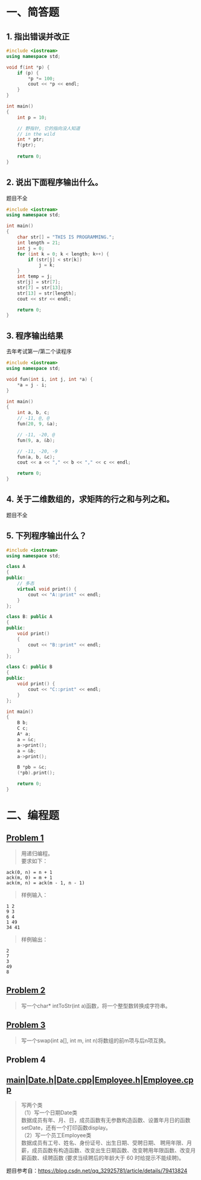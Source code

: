 # 一、简答题
## 1. 指出错误并改正
```C++
#include <iostream>
using namespace std;

void f(int *p) {
    if (p) {
        *p *= 100;
        cout << *p << endl;
    }
}

int main()
{
    int p = 10;

    // 野指针, 它的指向没人知道
    // in the wild
    int * ptr;
    f(ptr);
    
    return 0;
}
```

## 2. 说出下面程序输出什么。
题目不全
```C++
#include <iostream>
using namespace std;

int main()
{
    char str[] = "THIS IS PROGRAMMING.";
    int length = 21;
    int j = 0;
    for (int k = 0; k < length; k++) {
        if (str[j] < str[k])
            j = k;
    }
    int temp = j;
    str[j] = str[7];
    str[7] = str[13];
    str[13] = str[length];
    cout << str << endl;

    return 0;
}
```

## 3. 程序输出结果

去年考试第一/第二个读程序

```C++
#include <iostream>
using namespace std;

void fun(int i, int j, int *a) {
    *a = j - i;
}

int main()
{
    int a, b, c;
    // -11, @, @
    fun(20, 9, &a);

    // -11, -20, @
    fun(9, a, &b);

    // -11, -20, -9
    fun(a, b, &c);
    cout << a << "," << b << "," << c << endl;

    return 0;
}
```

## 4. 关于二维数组的，求矩阵的行之和与列之和。
题目不全

## 5. 下列程序输出什么？
```C++
#include <iostream>
using namespace std;

class A
{
public:
    // 多态
    virtual void print() {
        cout << "A::print" << endl;
    }
};

class B: public A
{
public:
    void print()
    {
        cout << "B::print" << endl;
    }
};

class C: public B
{
public:
    void print() {
        cout << "C::print" << endl;
    }
};

int main()
{
    B b;
    C c;
    A* a;
    a = &c;
    a->print();
    a = &b;
    a->print();

    B *pb = &c;
    (*pb).print();

    return 0;
}
```

# 二、编程题
## [Problem 1](1/1.cpp)
> 用递归编程。</br>
> 要求如下：</br>

```
ack(0, n) = n + 1
ack(m, 0) = m + 1
ack(m, n) = ack(m - 1, n - 1)
```
> 样例输入：
```
1 2
9 3
6 4
1 49
34 41
```
> 样例输出：
```
2
7
3
49
8
```
## [Problem 2](2/2.cpp)
> 写一个char* intToStr(int a)函数，将一个整型数转换成字符串。
## [Problem 3](3/3.cpp)
> 写一个swap(int a[], int m, int n)将数组的前m项与后n项互换。
## Problem 4
## [main](4/main.cpp)|[Date.h](4/Date.h)|[Date.cpp](4/Date.cpp)|[Employee.h](4/Employee.h)|[Employee.cpp](4/Employee.cpp)
> 写两个类</br>
> （1）写一个日期Date类</br>
> 数据成员有年、月、日，成员函数有无参数构造函数、设置年月日的函数 setDate，还有一个打印函数display。</br>
> （2）写一个员工Employee类</br>
> 数据成员有工号、姓名、身份证号、出生日期、受聘日期、 聘用年限、月薪，成员函数有构造函数、改变出生日期函数、改变聘用年限函数、改变月薪函数、续聘函数 (要求当续聘后的年龄大于 60 时给提示不能续聘)。


题目参考自：https://blog.csdn.net/qq_32925781/article/details/79413824